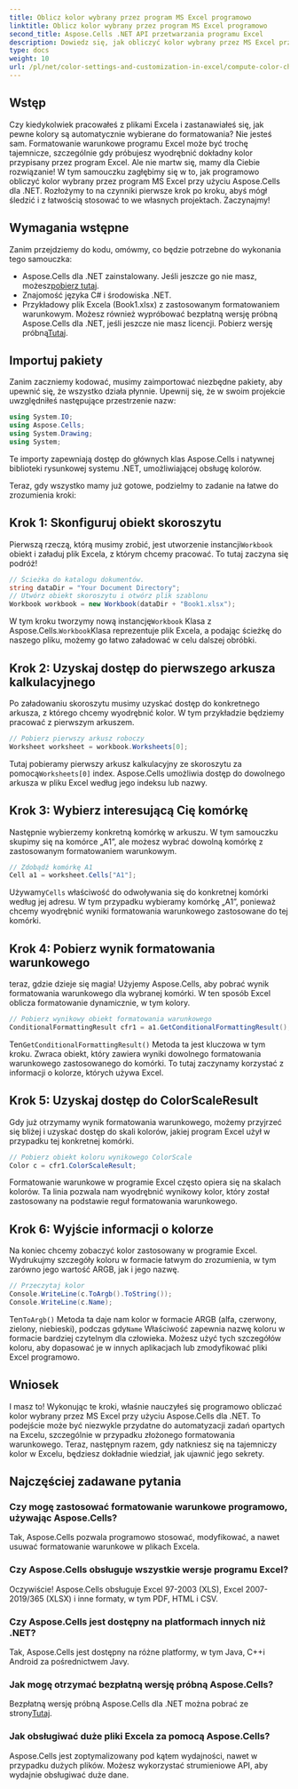 ```yaml
---
title: Oblicz kolor wybrany przez program MS Excel programowo
linktitle: Oblicz kolor wybrany przez program MS Excel programowo
second_title: Aspose.Cells .NET API przetwarzania programu Excel
description: Dowiedz się, jak obliczyć kolor wybrany przez MS Excel przy użyciu Aspose.Cells dla .NET. Postępuj zgodnie z tym przewodnikiem krok po kroku, aby uzyskać programowy dostęp do warunkowego formatowania koloru programu Excel.
type: docs
weight: 10
url: /pl/net/color-settings-and-customization-in-excel/compute-color-chosen-by-ms-excel/
---
```

## Wstęp
Czy kiedykolwiek pracowałeś z plikami Excela i zastanawiałeś się, jak pewne kolory są automatycznie wybierane do formatowania? Nie jesteś sam. Formatowanie warunkowe programu Excel może być trochę tajemnicze, szczególnie gdy próbujesz wyodrębnić dokładny kolor przypisany przez program Excel. Ale nie martw się, mamy dla Ciebie rozwiązanie! W tym samouczku zagłębimy się w to, jak programowo obliczyć kolor wybrany przez program MS Excel przy użyciu Aspose.Cells dla .NET. Rozłożymy to na czynniki pierwsze krok po kroku, abyś mógł śledzić i z łatwością stosować to we własnych projektach. Zaczynajmy!
## Wymagania wstępne
Zanim przejdziemy do kodu, omówmy, co będzie potrzebne do wykonania tego samouczka:
-  Aspose.Cells dla .NET zainstalowany. Jeśli jeszcze go nie masz, możesz[pobierz tutaj](https://releases.aspose.com/cells/net/).
- Znajomość języka C# i środowiska .NET.
- Przykładowy plik Excela (Book1.xlsx) z zastosowanym formatowaniem warunkowym.
Możesz również wypróbować bezpłatną wersję próbną Aspose.Cells dla .NET, jeśli jeszcze nie masz licencji. Pobierz wersję próbną[Tutaj](https://releases.aspose.com/).
## Importuj pakiety
Zanim zaczniemy kodować, musimy zaimportować niezbędne pakiety, aby upewnić się, że wszystko działa płynnie. Upewnij się, że w swoim projekcie uwzględniłeś następujące przestrzenie nazw:
```csharp
using System.IO;
using Aspose.Cells;
using System.Drawing;
using System;
```
Te importy zapewniają dostęp do głównych klas Aspose.Cells i natywnej biblioteki rysunkowej systemu .NET, umożliwiającej obsługę kolorów.

Teraz, gdy wszystko mamy już gotowe, podzielmy to zadanie na łatwe do zrozumienia kroki:
## Krok 1: Skonfiguruj obiekt skoroszytu
 Pierwszą rzeczą, którą musimy zrobić, jest utworzenie instancji`Workbook` obiekt i załaduj plik Excela, z którym chcemy pracować. To tutaj zaczyna się podróż!
```csharp
// Ścieżka do katalogu dokumentów.
string dataDir = "Your Document Directory";
// Utwórz obiekt skoroszytu i otwórz plik szablonu
Workbook workbook = new Workbook(dataDir + "Book1.xlsx");
```
 W tym kroku tworzymy nową instancję`Workbook` Klasa z Aspose.Cells.`Workbook`Klasa reprezentuje plik Excela, a podając ścieżkę do naszego pliku, możemy go łatwo załadować w celu dalszej obróbki.
## Krok 2: Uzyskaj dostęp do pierwszego arkusza kalkulacyjnego
Po załadowaniu skoroszytu musimy uzyskać dostęp do konkretnego arkusza, z którego chcemy wyodrębnić kolor. W tym przykładzie będziemy pracować z pierwszym arkuszem.
```csharp
// Pobierz pierwszy arkusz roboczy
Worksheet worksheet = workbook.Worksheets[0];
```
 Tutaj pobieramy pierwszy arkusz kalkulacyjny ze skoroszytu za pomocą`Worksheets[0]` index. Aspose.Cells umożliwia dostęp do dowolnego arkusza w pliku Excel według jego indeksu lub nazwy.
## Krok 3: Wybierz interesującą Cię komórkę
Następnie wybierzemy konkretną komórkę w arkuszu. W tym samouczku skupimy się na komórce „A1”, ale możesz wybrać dowolną komórkę z zastosowanym formatowaniem warunkowym.
```csharp
// Zdobądź komórkę A1
Cell a1 = worksheet.Cells["A1"];
```
 Używamy`Cells` właściwość do odwoływania się do konkretnej komórki według jej adresu. W tym przypadku wybieramy komórkę „A1”, ponieważ chcemy wyodrębnić wyniki formatowania warunkowego zastosowane do tej komórki.
## Krok 4: Pobierz wynik formatowania warunkowego
teraz, gdzie dzieje się magia! Użyjemy Aspose.Cells, aby pobrać wynik formatowania warunkowego dla wybranej komórki. W ten sposób Excel oblicza formatowanie dynamicznie, w tym kolory.
```csharp
// Pobierz wynikowy obiekt formatowania warunkowego
ConditionalFormattingResult cfr1 = a1.GetConditionalFormattingResult();
```
 Ten`GetConditionalFormattingResult()` Metoda ta jest kluczowa w tym kroku. Zwraca obiekt, który zawiera wyniki dowolnego formatowania warunkowego zastosowanego do komórki. To tutaj zaczynamy korzystać z informacji o kolorze, których używa Excel.
## Krok 5: Uzyskaj dostęp do ColorScaleResult
Gdy już otrzymamy wynik formatowania warunkowego, możemy przyjrzeć się bliżej i uzyskać dostęp do skali kolorów, jakiej program Excel użył w przypadku tej konkretnej komórki.
```csharp
// Pobierz obiekt koloru wynikowego ColorScale
Color c = cfr1.ColorScaleResult;
```
Formatowanie warunkowe w programie Excel często opiera się na skalach kolorów. Ta linia pozwala nam wyodrębnić wynikowy kolor, który został zastosowany na podstawie reguł formatowania warunkowego.
## Krok 6: Wyjście informacji o kolorze
Na koniec chcemy zobaczyć kolor zastosowany w programie Excel. Wydrukujmy szczegóły koloru w formacie łatwym do zrozumienia, w tym zarówno jego wartość ARGB, jak i jego nazwę.
```csharp
// Przeczytaj kolor
Console.WriteLine(c.ToArgb().ToString());
Console.WriteLine(c.Name);
```
 Ten`ToArgb()` Metoda ta daje nam kolor w formacie ARGB (alfa, czerwony, zielony, niebieski), podczas gdy`Name` Właściwość zapewnia nazwę koloru w formacie bardziej czytelnym dla człowieka. Możesz użyć tych szczegółów koloru, aby dopasować je w innych aplikacjach lub zmodyfikować pliki Excel programowo.

## Wniosek
I masz to! Wykonując te kroki, właśnie nauczyłeś się programowo obliczać kolor wybrany przez MS Excel przy użyciu Aspose.Cells dla .NET. To podejście może być niezwykle przydatne do automatyzacji zadań opartych na Excelu, szczególnie w przypadku złożonego formatowania warunkowego. Teraz, następnym razem, gdy natkniesz się na tajemniczy kolor w Excelu, będziesz dokładnie wiedział, jak ujawnić jego sekrety.
## Najczęściej zadawane pytania
### Czy mogę zastosować formatowanie warunkowe programowo, używając Aspose.Cells?
Tak, Aspose.Cells pozwala programowo stosować, modyfikować, a nawet usuwać formatowanie warunkowe w plikach Excela.
### Czy Aspose.Cells obsługuje wszystkie wersje programu Excel?
Oczywiście! Aspose.Cells obsługuje Excel 97-2003 (XLS), Excel 2007-2019/365 (XLSX) i inne formaty, w tym PDF, HTML i CSV.
### Czy Aspose.Cells jest dostępny na platformach innych niż .NET?
Tak, Aspose.Cells jest dostępny na różne platformy, w tym Java, C++i Android za pośrednictwem Javy.
### Jak mogę otrzymać bezpłatną wersję próbną Aspose.Cells?
 Bezpłatną wersję próbną Aspose.Cells dla .NET można pobrać ze strony[Tutaj](https://releases.aspose.com/).
### Jak obsługiwać duże pliki Excela za pomocą Aspose.Cells?
Aspose.Cells jest zoptymalizowany pod kątem wydajności, nawet w przypadku dużych plików. Możesz wykorzystać strumieniowe API, aby wydajnie obsługiwać duże dane.